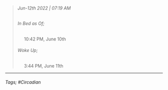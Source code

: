 >###### Jun-12th 2022 | 07:19 AM
>###### In Bed as Of;
> $\quad$ 10:42 PM, June 10th
>###### Woke Up;
> $\quad$ 3:44 PM, June 11th
> <br>

--- 

###### Tags; #Circadian